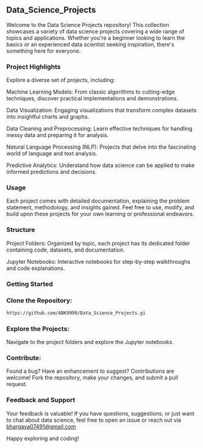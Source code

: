 ## Data_Science_Projects

Welcome to the Data Science Projects repository! This collection showcases a variety of data science projects covering a wide range of topics and applications. Whether you're a beginner looking to learn the basics or an experienced data scientist seeking inspiration, there's something here for everyone.

### Project Highlights
Explore a diverse set of projects, including:

Machine Learning Models: From classic algorithms to cutting-edge techniques, discover practical implementations and demonstrations.

Data Visualization: Engaging visualizations that transform complex datasets into insightful charts and graphs.

Data Cleaning and Preprocessing: Learn effective techniques for handling messy data and preparing it for analysis.

Natural Language Processing (NLP): Projects that delve into the fascinating world of language and text analysis.

Predictive Analytics: Understand how data science can be applied to make informed predictions and decisions.

### Usage
Each project comes with detailed documentation, explaining the problem statement, methodology, and insights gained. Feel free to use, modify, and build upon these projects for your own learning or professional endeavors.

### Structure
Project Folders: Organized by topic, each project has its dedicated folder containing code, datasets, and documentation.

Jupyter Notebooks: Interactive notebooks for step-by-step walkthroughs and code explanations.

### Getting Started
### Clone the Repository:
```bash
https://github.com/ABK9999/Data_Science_Projects.gi
```
### Explore the Projects:
Navigate to the project folders and explore the Jupyter notebooks.

### Contribute:
Found a bug? Have an enhancement to suggest? Contributions are welcome! Fork the repository, make your changes, and submit a pull request.

### Feedback and Support
Your feedback is valuable! If you have questions, suggestions, or just want to chat about data science, feel free to open an issue or reach out via bhargava07491@gmail.com

Happy exploring and coding!
